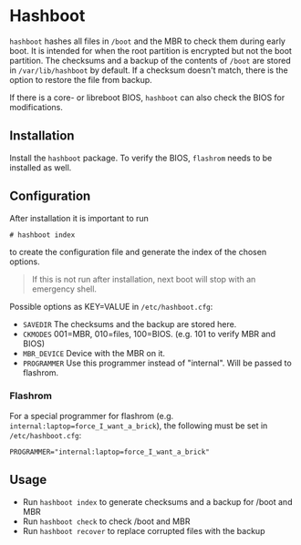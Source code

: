 # Hashboot

`hashboot` hashes all files in `/boot` and the MBR to check them during early
boot. It is intended for when the root partition is encrypted but not the boot
partition. The checksums and a backup of the contents of `/boot` are stored in
`/var/lib/hashboot` by default. If a checksum doesn't match, there is the option
to restore the file from backup.

If there is a core- or libreboot BIOS, `hashboot` can also check the BIOS for
modifications.

## Installation

Install the `hashboot` package. To verify the BIOS, `flashrom` needs to be
installed as well.

## Configuration

After installation it is important to run

```
# hashboot index
```

to create the configuration file and generate the index of the chosen options.

> If this is not run after installation, next boot will stop with an emergency
> shell.

Possible options as KEY=VALUE in `/etc/hashboot.cfg`:

- `SAVEDIR` The checksums and the backup are stored here.
- `CKMODES` 001=MBR, 010=files, 100=BIOS. (e.g. 101 to verify MBR and BIOS)
- `MBR_DEVICE` Device with the MBR on it.
- `PROGRAMMER` Use this programmer instead of "internal". Will be passed to
   flashrom.

### Flashrom

For a special programmer for flashrom (e.g.
`internal:laptop=force_I_want_a_brick`), the following must be set in
`/etc/hashboot.cfg`:

```
PROGRAMMER="internal:laptop=force_I_want_a_brick"
```

## Usage

- Run `hashboot index` to generate checksums and a backup for /boot and MBR
- Run `hashboot check` to check /boot and MBR
- Run `hashboot recover` to replace corrupted files with the backup
